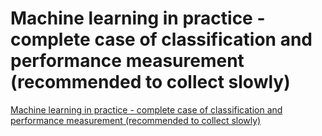 # Machine learning in practice - complete case of classification and performance measurement (recommended to collect slowly)
[Machine learning in practice - complete case of classification and performance measurement (recommended to collect slowly)](https://aiwithcloud.com/2022/09/19/machine_learning_in_practice___complete_case_of_classification_and_performance_measurement_recommended_to_collect_slowly/)